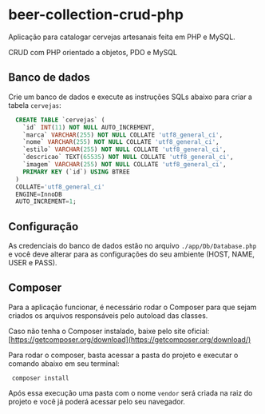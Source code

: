 # beer-collection-crud-php
Aplicação para catalogar cervejas artesanais feita em PHP e MySQL.

CRUD com PHP orientado a objetos, PDO e MySQL

## Banco de dados

Crie um banco de dados e execute as instruções SQLs abaixo para criar a tabela `cervejas`:
```sql
  CREATE TABLE `cervejas` (
  	`id` INT(11) NOT NULL AUTO_INCREMENT,
  	`marca` VARCHAR(255) NOT NULL COLLATE 'utf8_general_ci',
    `nome` VARCHAR(255) NOT NULL COLLATE 'utf8_general_ci',
    `estilo` VARCHAR(255) NOT NULL COLLATE 'utf8_general_ci',
  	`descricao` TEXT(65535) NOT NULL COLLATE 'utf8_general_ci',
  	`imagem` VARCHAR(255) NOT NULL COLLATE 'utf8_general_ci',
  	PRIMARY KEY (`id`) USING BTREE
  )
  COLLATE='utf8_general_ci'
  ENGINE=InnoDB
  AUTO_INCREMENT=1;
```

## Configuração
As credenciais do banco de dados estão no arquivo `./app/Db/Database.php` e você deve alterar para as configurações do seu ambiente (HOST, NAME, USER e PASS).

## Composer
Para a aplicação funcionar, é necessário rodar o Composer para que sejam criados os arquivos responsáveis pelo autoload das classes.

Caso não tenha o Composer instalado, baixe pelo site oficial: [https://getcomposer.org/download](https://getcomposer.org/download/)

Para rodar o composer, basta acessar a pasta do projeto e executar o comando abaixo em seu terminal:
```shell
 composer install
```

Após essa execução uma pasta com o nome `vendor` será criada na raiz do projeto e você já poderá acessar pelo seu navegador.
